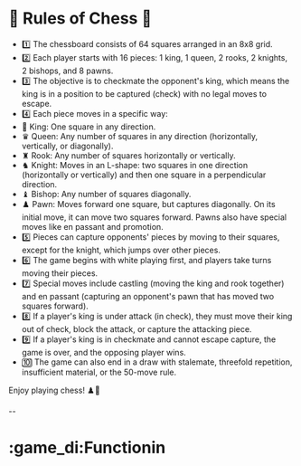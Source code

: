 <h1>👑 Rules of Chess 👑</h1>


- 1️⃣ The chessboard consists of 64 squares arranged in an 8x8 grid.
- 2️⃣ Each player starts with 16 pieces: 1 king, 1 queen, 2 rooks, 2 knights, 2 bishops, and 8 pawns.
- 3️⃣ The objective is to checkmate the opponent's king, which means the king is in a position to be captured (check) with no legal moves to escape.
- 4️⃣ Each piece moves in a specific way:
- 👑 King: One square in any direction.
- ♛ Queen: Any number of squares in any direction (horizontally, vertically, or diagonally).
- ♜ Rook: Any number of squares horizontally or vertically.
- ♞ Knight: Moves in an L-shape: two squares in one direction (horizontally or vertically) and then one square in a perpendicular direction.
- ♝ Bishop: Any number of squares diagonally.
- ♟️ Pawn: Moves forward one square, but captures diagonally. On its initial move, it can move two squares forward. Pawns also have special moves like en passant and promotion.
- 5️⃣ Pieces can capture opponents' pieces by moving to their squares, except for the knight, which jumps over other pieces.
- 6️⃣ The game begins with white playing first, and players take turns moving their pieces.
- 7️⃣ Special moves include castling (moving the king and rook together) and en passant (capturing an opponent's pawn that has moved two squares forward).
- 8️⃣ If a player's king is under attack (in check), they must move their king out of check, block the attack, or capture the attacking piece.
- 9️⃣ If a player's king is in checkmate and cannot escape capture, the game is over, and the opposing player wins.
- 🔟 The game can also end in a draw with stalemate, threefold repetition, insufficient material, or the 50-move rule.

Enjoy playing chess! ♟️🌟

--
<h1>:game_di:Functionin
